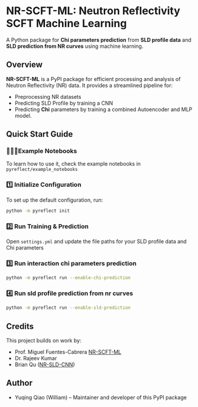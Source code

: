 # **NR-SCFT-ML: Neutron Reflectivity SCFT Machine Learning**
A Python package for **Chi parameters prediction** from **SLD profile data** and **SLD prediction from NR curves** using machine learning.

## **Overview**
**NR-SCFT-ML** is a PyPI package for efficient processing and analysis of Neutron Reflectivity (NR) data. It provides a streamlined pipeline for:

- Preprocessing NR datasets  
- Predicting SLD Profile by training a CNN
- Predicting **Chi** parameters by training a combined Autoencoder and MLP model.

## **Quick Start Guide**

### 🧑🏻‍💻Example Notebooks ###
To learn how to use it, check the example notebooks in `pyreflect/example_notebooks`  

### **1️⃣ Initialize Configuration**
To set up the default configuration, run:

```bash
python -m pyreflect init
```  
### **2️⃣ Run Training & Prediction**
Open `settings.yml` and update the file paths for your SLD profile data and Chi parameters

### **3️⃣ Run interaction chi parameters prediction**
```bash
python -m pyreflect run --enable-chi-prediction
```

### **4️⃣ Run sld profile prediction from nr curves**
```bash
python -m pyreflect run --enable-sld-prediction
```

## Credits

This project builds on work by:
- Prof. Miguel Fuentes-Cabrera [NR-SCFT-ML](https://github.com/miguel-fc/NR-SCFT-ML)
- Dr. Rajeev Kumar
- Brian Qu ([NR-SLD-CNN](https://github.com/BBQ591/NR-SLD-CNN))

## Author

- Yuqing Qiao (William) – Maintainer and developer of this PyPI package
